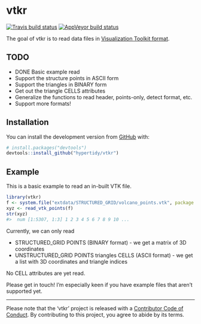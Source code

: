 
<!-- README.md is generated from README.Rmd. Please edit that file -->

# vtkr

<!-- badges: start -->

[![Travis build
status](https://travis-ci.org/hypertidy/vtkr.svg?branch=master)](https://travis-ci.org/hypertidy/vtkr)
[![AppVeyor build
status](https://ci.appveyor.com/api/projects/status/github/hypertidy/vtkr?branch=master&svg=true)](https://ci.appveyor.com/project/hypertidy/vtkr)
<!-- badges: end -->

The goal of vtkr is to read data files in [Visualization Toolkit
format](https://en.wikipedia.org/wiki/VTK).

## TODO

  - DONE Basic example read
  - Support the structure points in ASCII form
  - Support the triangles in BINARY form
  - Get out the triangle CELLS attributes
  - Generalize the functions to read header, points-only, detect format,
    etc.
  - Support more formats\!

## Installation

You can install the development version from
[GitHub](https://github.com/) with:

``` r
# install.packages("devtools")
devtools::install_github("hypertidy/vtkr")
```

## Example

This is a basic example to read an in-built VTK file.

``` r
library(vtkr)
f <- system.file("extdata/STRUCTURED_GRID/volcano_points.vtk", package = "vtkr", mustWork = TRUE)
xyz <- read_vtk_points(f)
str(xyz)
#>  num [1:5307, 1:3] 1 2 3 4 5 6 7 8 9 10 ...
```

Currently, we can only read

  - STRUCTURED\_GRID POINTS (BINARY format) - we get a matrix of 3D
    coordinates
  - UNSTRUCTURED\_GRID POINTS triangles CELLS (ASCII format) - we get a
    list with 3D coordinates and triangle indices

No CELL attributes are yet read.

Please get in touch\! I’m especially keen if you have example files that
aren’t supported yet.

-----

Please note that the ‘vtkr’ project is released with a [Contributor Code
of
Conduct](https://github.com/hypertidy/vtkr/blob/master/CODE_OF_CONDUCT.md).
By contributing to this project, you agree to abide by its terms.
